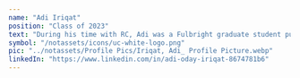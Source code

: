 ```yaml
---
name: "Adi Iriqat"
position: "Class of 2023"
text: "During his time with RC, Adi was a Fulbright graduate student pursuing Community Planning at the University of Cincinnati. He was interested in social justice and planning."
symbol: "/notassets/icons/uc-white-logo.png"
pic: "../notassets/Profile Pics/Iriqat, Adi_ Profile Picture.webp"
linkedIn: "https://www.linkedin.com/in/adi-oday-iriqat-8674781b6"
---
```

